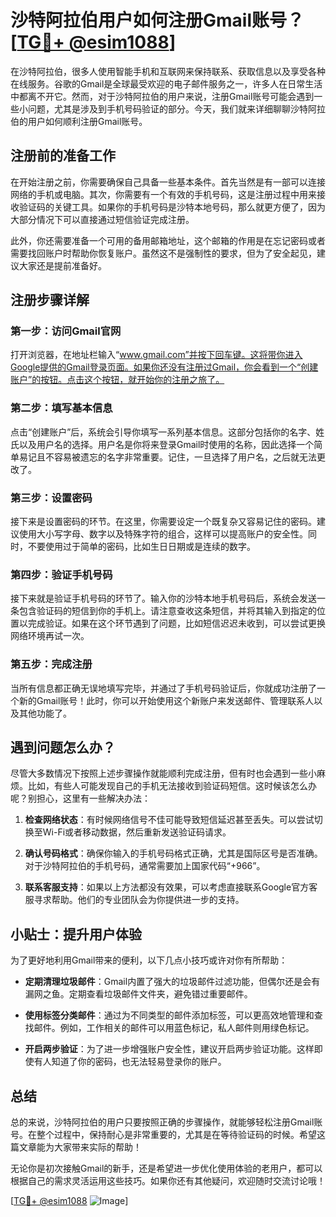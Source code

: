 # 沙特阿拉伯用户如何注册Gmail账号？[[TG💪+ @esim1088](https://t.me/s/esim1088)]

在沙特阿拉伯，很多人使用智能手机和互联网来保持联系、获取信息以及享受各种在线服务。谷歌的Gmail是全球最受欢迎的电子邮件服务之一，许多人在日常生活中都离不开它。然而，对于沙特阿拉伯的用户来说，注册Gmail账号可能会遇到一些小问题，尤其是涉及到手机号码验证的部分。今天，我们就来详细聊聊沙特阿拉伯的用户如何顺利注册Gmail账号。

## 注册前的准备工作

在开始注册之前，你需要确保自己具备一些基本条件。首先当然是有一部可以连接网络的手机或电脑。其次，你需要有一个有效的手机号码，这是注册过程中用来接收验证码的关键工具。如果你的手机号码是沙特本地号码，那么就更方便了，因为大部分情况下可以直接通过短信验证完成注册。

此外，你还需要准备一个可用的备用邮箱地址，这个邮箱的作用是在忘记密码或者需要找回账户时帮助你恢复账户。虽然这不是强制性的要求，但为了安全起见，建议大家还是提前准备好。

## 注册步骤详解

### 第一步：访问Gmail官网

打开浏览器，在地址栏输入“www.gmail.com”并按下回车键。这将带你进入Google提供的Gmail登录页面。如果你还没有注册过Gmail，你会看到一个“创建账户”的按钮。点击这个按钮，就开始你的注册之旅了。

### 第二步：填写基本信息

点击“创建账户”后，系统会引导你填写一系列基本信息。这部分包括你的名字、姓氏以及用户名的选择。用户名是你将来登录Gmail时使用的名称，因此选择一个简单易记且不容易被遗忘的名字非常重要。记住，一旦选择了用户名，之后就无法更改了。

### 第三步：设置密码

接下来是设置密码的环节。在这里，你需要设定一个既复杂又容易记住的密码。建议使用大小写字母、数字以及特殊字符的组合，这样可以提高账户的安全性。同时，不要使用过于简单的密码，比如生日日期或是连续的数字。

### 第四步：验证手机号码

接下来就是验证手机号码的环节了。输入你的沙特本地手机号码后，系统会发送一条包含验证码的短信到你的手机上。请注意查收这条短信，并将其输入到指定的位置以完成验证。如果在这个环节遇到了问题，比如短信迟迟未收到，可以尝试更换网络环境再试一次。

### 第五步：完成注册

当所有信息都正确无误地填写完毕，并通过了手机号码验证后，你就成功注册了一个新的Gmail账号！此时，你可以开始使用这个新账户来发送邮件、管理联系人以及其他功能了。

## 遇到问题怎么办？

尽管大多数情况下按照上述步骤操作就能顺利完成注册，但有时也会遇到一些小麻烦。比如，有些人可能发现自己的手机无法接收到验证码短信。这时候该怎么办呢？别担心，这里有一些解决办法：

1. **检查网络状态**：有时候网络信号不佳可能导致短信延迟甚至丢失。可以尝试切换至Wi-Fi或者移动数据，然后重新发送验证码请求。
   
2. **确认号码格式**：确保你输入的手机号码格式正确，尤其是国际区号是否准确。对于沙特阿拉伯的手机号码，通常需要加上国家代码“+966”。

3. **联系客服支持**：如果以上方法都没有效果，可以考虑直接联系Google官方客服寻求帮助。他们的专业团队会为你提供进一步的支持。

## 小贴士：提升用户体验

为了更好地利用Gmail带来的便利，以下几点小技巧或许对你有所帮助：

- **定期清理垃圾邮件**：Gmail内置了强大的垃圾邮件过滤功能，但偶尔还是会有漏网之鱼。定期查看垃圾邮件文件夹，避免错过重要邮件。
  
- **使用标签分类邮件**：通过为不同类型的邮件添加标签，可以更高效地管理和查找邮件。例如，工作相关的邮件可以用蓝色标记，私人邮件则用绿色标记。

- **开启两步验证**：为了进一步增强账户安全性，建议开启两步验证功能。这样即使有人知道了你的密码，也无法轻易登录你的账户。

## 总结

总的来说，沙特阿拉伯的用户只要按照正确的步骤操作，就能够轻松注册Gmail账号。在整个过程中，保持耐心是非常重要的，尤其是在等待验证码的时候。希望这篇文章能为大家带来实际的帮助！

无论你是初次接触Gmail的新手，还是希望进一步优化使用体验的老用户，都可以根据自己的需求灵活运用这些技巧。如果你还有其他疑问，欢迎随时交流讨论哦！

[[TG💪+ @esim1088](https://t.me/s/esim1088) ![Image](https://i.postimg.cc/4NQfJmqS/Snipaste-2025-05-13-00-14-12.png)]